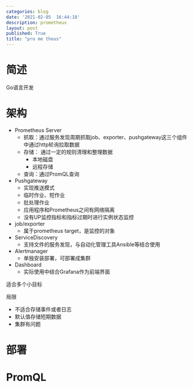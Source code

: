 ```yaml
---
categories: blog
date: '2021-02-05  16:44:18'
description: prometheus
layout: post
published: True
title: "pro me theus"
---
```


# 简述

Go语言开发

# 架构

- Prometheus Server
	- 抓取：通过服务发现周期抓取job、exporter、pushgateway这三个组件中通过http轮询拉取数据
	- 存储： 通过一定的规则清理和整理数据
		- 本地磁盘
		- 远程存储
	- 查询：通过PromQL查询
- Pushgateway
	- 实现推送模式
	- 临时作业、短作业
	- 批处理作业
	- 应用程序和Prometheus之间有网络隔离
	- 没有UP监控指标和指标过期时进行实例状态监控
- job/exporter
	- 属于prometheus target，是监控的对象
- ServiceDiscovery
	- 支持文件的服务发现，与自动化管理工具Ansible等结合使用
- Alertmanager
	- 单独安装部署，可部署成集群
- Dashboard
	- 实际使用中结合Grafana作为前端界面

适合多个小目标

局限
- 不适合存储事件或者日志
- 默认值存储短期数据
- 集群有问题


# 部署

# PromQL
